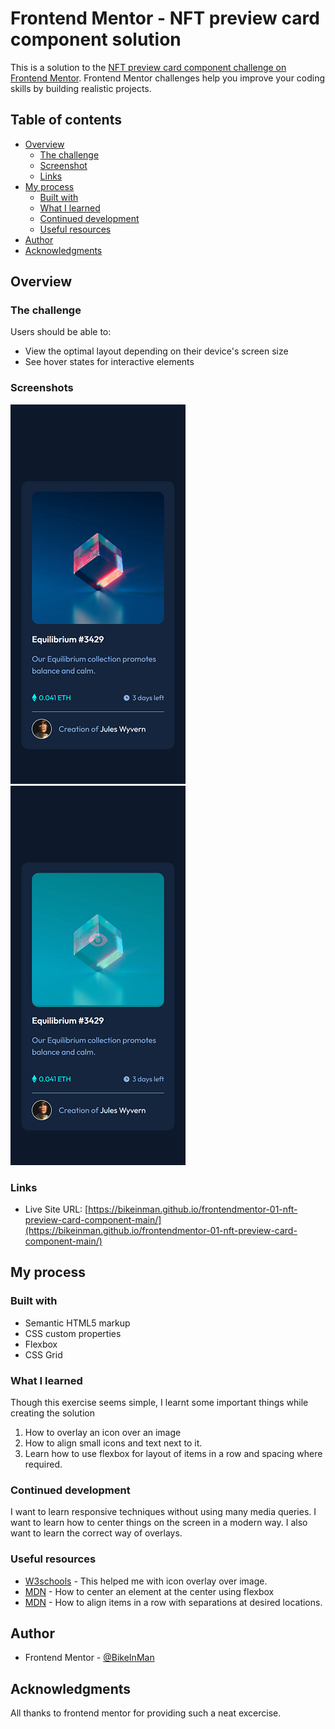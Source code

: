 # Frontend Mentor - NFT preview card component solution

This is a solution to the [NFT preview card component challenge on Frontend Mentor](https://www.frontendmentor.io/challenges/nft-preview-card-component-SbdUL_w0U). Frontend Mentor challenges help you improve your coding skills by building realistic projects. 

## Table of contents

- [Overview](#overview)
  - [The challenge](#the-challenge)
  - [Screenshot](#screenshot)
  - [Links](#links)
- [My process](#my-process)
  - [Built with](#built-with)
  - [What I learned](#what-i-learned)
  - [Continued development](#continued-development)
  - [Useful resources](#useful-resources)
- [Author](#author)
- [Acknowledgments](#acknowledgments)

## Overview

### The challenge

Users should be able to:

- View the optimal layout depending on their device's screen size
- See hover states for interactive elements

### Screenshots
![](./smartphone.png)![](./smartphone-hover.png)

### Links
- Live Site URL: [https://bikeinman.github.io/frontendmentor-01-nft-preview-card-component-main/](https://bikeinman.github.io/frontendmentor-01-nft-preview-card-component-main/)

## My process

### Built with

- Semantic HTML5 markup
- CSS custom properties
- Flexbox
- CSS Grid

### What I learned

Though this exercise seems simple, I learnt some important things while creating the solution
1. How to overlay an icon over an image
2. How to align small icons and text next to it.
3. Learn how to use flexbox for layout of items in a row and spacing where required.


### Continued development

I want to learn responsive techniques without using many media queries.
I want to learn how to center things on the screen in a modern way.
I also want to learn the correct way of overlays.

### Useful resources

- [W3schools](https://www.w3schools.com/howto/howto_css_image_overlay_icon.asp) - This helped me with icon overlay over image.
- [MDN](https://developer.mozilla.org/en-US/docs/Learn/CSS/Howto/Center_an_item) - How to center an element at the center using flexbox
- [MDN](https://developer.mozilla.org/en-US/docs/Web/CSS/CSS_Flexible_Box_Layout/Aligning_Items_in_a_Flex_Container#using_auto_margins_for_main_axis_alignment) - How to align items in a row with separations at desired locations.

## Author

- Frontend Mentor - [@BikeInMan](https://www.frontendmentor.io/profile/BikeInMan)


## Acknowledgments
All thanks to frontend mentor for providing such a neat excercise.

